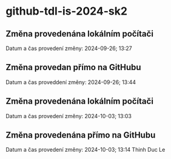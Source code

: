 # github-tdl-is-2024-sk2

## Změna provedenána lokálním počítači
Datum a čas provedení změny: 2024-09-26; 13:27

## Změna provedan přímo na GitHubu
Datum a čas proveddení změny: 2024-09-26; 13:44

## Změna provedenána lokálním počítači
Datum a čas provedení změny: 2024-10-03; 13:03

## Změna provedenána přímo na GitHubu
Datum a čas provedení změny: 2024-10-03; 13:14
Thinh Duc Le


